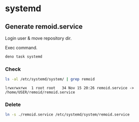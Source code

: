 # systemd

## Generate remoid.service

Login user & move repository dir.

Exec command.

```sh
deno task systemd
```

### Check

```sh
ls -al /etc/systemd/system/ | grep remoid
```

```
lrwxrwxrwx  1 root root   34 Nov 15 20:26 remoid.service -> /home/USER/remoid/remoid.service
```

### Delete

```sh
ln -s ./remoid.service /etc/systemd/system/remoid.service
```
